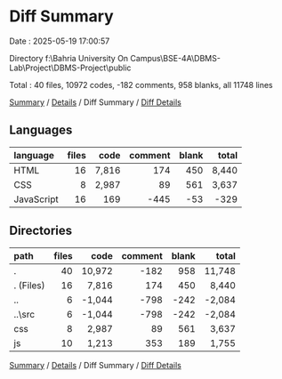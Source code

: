 # Diff Summary

Date : 2025-05-19 17:00:57

Directory f:\\Bahria University On Campus\\BSE-4A\\DBMS-Lab\\Project\\DBMS-Project\\public

Total : 40 files,  10972 codes, -182 comments, 958 blanks, all 11748 lines

[Summary](results.md) / [Details](details.md) / Diff Summary / [Diff Details](diff-details.md)

## Languages
| language | files | code | comment | blank | total |
| :--- | ---: | ---: | ---: | ---: | ---: |
| HTML | 16 | 7,816 | 174 | 450 | 8,440 |
| CSS | 8 | 2,987 | 89 | 561 | 3,637 |
| JavaScript | 16 | 169 | -445 | -53 | -329 |

## Directories
| path | files | code | comment | blank | total |
| :--- | ---: | ---: | ---: | ---: | ---: |
| . | 40 | 10,972 | -182 | 958 | 11,748 |
| . (Files) | 16 | 7,816 | 174 | 450 | 8,440 |
| .. | 6 | -1,044 | -798 | -242 | -2,084 |
| ..\\src | 6 | -1,044 | -798 | -242 | -2,084 |
| css | 8 | 2,987 | 89 | 561 | 3,637 |
| js | 10 | 1,213 | 353 | 189 | 1,755 |

[Summary](results.md) / [Details](details.md) / Diff Summary / [Diff Details](diff-details.md)